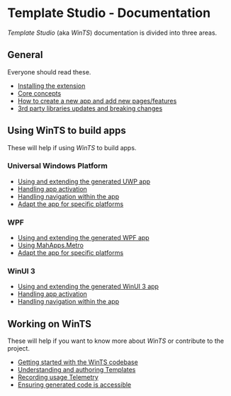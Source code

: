 # Template Studio - Documentation

*Template Studio* (aka *WinTS*) documentation is divided into three areas.

## General

Everyone should read these.

- [Installing the extension](./getting-started-extension.md)
- [Core concepts](./concepts.md)
- [How to create a new app and add new pages/features](./how-to.md)
- [3rd party libraries updates and breaking changes](./third-party-libraries.md)

## Using WinTS to build apps

These will help if using *WinTS* to build apps.

### Universal Windows Platform

- [Using and extending the generated UWP app](./UWP/getting-started-endusers.md)
- [Handling app activation](./UWP/activation.md)
- [Handling navigation within the app](./UWP/navigation.md)
- [Adapt the app for specific platforms](./UWP/platform-specific-recommendations.md)

### WPF

- [Using and extending the generated WPF app](./WPF/getting-started-endusers.md)
- [Using MahApps.Metro](./WPF/mahapps-metro.md)
- [Adapt the app for specific platforms](./WPF/platform-specific-recommendations.md)

### WinUI 3

- [Using and extending the generated WinUI 3 app](./WinUI/readme.md)
- [Handling app activation](./WinUI/activation.md)
- [Handling navigation within the app](./WinUI/navigation.md)

## Working on WinTS

These will help if you want to know more about *WinTS* or contribute to the project.

- [Getting started with the WinTS codebase](./getting-started-developers.md)
- [Understanding and authoring Templates](./templates.md)
- [Recording usage Telemetry](./telemetry.md)
- [Ensuring generated code is accessible](./accessibility.md)
